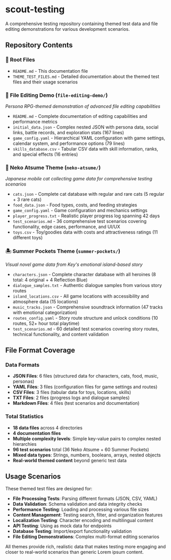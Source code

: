 # scout-testing

A comprehensive testing repository containing themed test data and file editing demonstrations for various development scenarios.

## Repository Contents

### 📁 Root Files
- `README.md` - This documentation file
- `THEME_TEST_FILES.md` - Detailed documentation about the themed test files and their usage scenarios

### 🧪 File Editing Demo (`file-editing-demo/`)
*Persona RPG-themed demonstration of advanced file editing capabilities*

- `README.md` - Complete documentation of editing capabilities and performance metrics
- `initial_data.json` - Complex nested JSON with persona data, social links, battle records, and exploration stats (167 lines)
- `game_config.yaml` - Hierarchical YAML configuration with game settings, calendar system, and performance options (79 lines)
- `skills_database.csv` - Tabular CSV data with skill information, ranks, and special effects (16 entries)

### 📱 Neko Atsume Theme (`neko-atsume/`)
*Japanese mobile cat collecting game data for comprehensive testing scenarios*

- `cats.json` - Complete cat database with regular and rare cats (5 regular + 3 rare cats)
- `food_data.json` - Food types, costs, and feeding strategies
- `game_config.yaml` - Game configuration and mechanics settings
- `player_progress.txt` - Realistic player progress log spanning 42 days
- `test_scenarios.md` - 36 comprehensive test scenarios covering functionality, edge cases, performance, and UI/UX
- `toys.csv` - Toy/goodies data with costs and attractiveness ratings (11 different toys)

### 🏝️ Summer Pockets Theme (`summer-pockets/`)
*Visual novel game data from Key's emotional island-based story*

- `characters.json` - Complete character database with all heroines (8 total: 4 original + 4 Reflection Blue)
- `dialogue_samples.txt` - Authentic dialogue samples from various story routes
- `island_locations.csv` - All game locations with accessibility and atmosphere data (15 locations)
- `music_tracks.json` - Comprehensive soundtrack information (47 tracks with emotional categorization)
- `routes_config.yaml` - Story route structure and unlock conditions (10 routes, 52+ hour total playtime)
- `test_scenarios.md` - 60 detailed test scenarios covering story routes, technical functionality, and content validation

## File Format Coverage

### Data Formats
- **JSON Files**: 6 files (structured data for characters, cats, food, music, personas)
- **YAML Files**: 3 files (configuration files for game settings and routes)
- **CSV Files**: 3 files (tabular data for toys, locations, skills)
- **TXT Files**: 2 files (progress logs and dialogue samples)
- **Markdown Files**: 4 files (test scenarios and documentation)

### Total Statistics
- **18 data files** across 4 directories
- **4 documentation files**
- **Multiple complexity levels**: Simple key-value pairs to complex nested hierarchies
- **96 test scenarios** total (36 Neko Atsume + 60 Summer Pockets)
- **Mixed data types**: Strings, numbers, booleans, arrays, nested objects
- **Real-world themed content** beyond generic test data

## Usage Scenarios

These themed test files are designed for:

- **File Processing Tests**: Parsing different formats (JSON, CSV, YAML)
- **Data Validation**: Schema validation and data integrity checks
- **Performance Testing**: Loading and processing various file sizes
- **Content Management**: Testing search, filter, and organization features
- **Localization Testing**: Character encoding and multilingual content
- **API Testing**: Using as mock data for endpoints
- **Database Testing**: Import/export functionality validation
- **File Editing Demonstrations**: Complex multi-format editing scenarios

All themes provide rich, realistic data that makes testing more engaging and closer to real-world scenarios than generic Lorem ipsum content.
